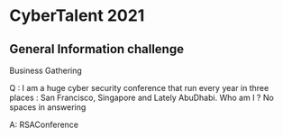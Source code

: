 # CyberTalent 2021

General Information challenge
---------------------------------------------------------------------------

Business Gathering

Q : I am a huge cyber security conference that run every year in three places : San Francisco, Singapore and Lately AbuDhabi. Who am I ? No spaces in answering

A: RSAConference

